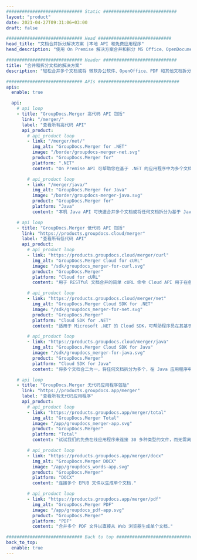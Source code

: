 ```yaml
---
############################# Static ############################
layout: "product"
date: 2021-04-27T09:31:06+03:00
draft: false

############################# Head ############################
head_title: "文档合并拆分解决方案 |本地 API 和免费应用程序"
head_description: "使用 On Premise 解决方案合并和拆分 MS Office、OpenDocument、PDF 图像和其他文件格式或使用在线文档合并和拆分器应用程序."

############################# Header ############################
title: "合并和拆分文档的解决方案"
description: "轻松合并多个文档或将 微软办公软件、OpenOffice、PDF 和其他文档拆分为页面."

############################# APIs ###############################
apis:
  enable: true

  api:
    # api loop
    - title: "GroupDocs.Merger 高代码 API 包括"
      link: "/merger/"
      label: "查看所有高代码 API"
      api_product:
        # api_product loop
        - link: "/merger/net/"
          img_alt: "GroupDocs.Merger for .NET"
          image: "/border/groupdocs-merger-net.svg"
          product: "GroupDocs.Merger for"
          platform: ".NET"
          content: "On Premise API 可帮助您在基于 .NET 的应用程序中为多个文档实现快速拆分和合并功能."

        # api_product loop
        - link: "/merger/java/"
          img_alt: "GroupDocs.Merger for Java"
          image: "/border/groupdocs-merger-java.svg"
          product: "GroupDocs.Merger for"
          platform: "Java"
          content: "本机 Java API 可快速合并多个文档或将任何文档拆分为基于 Java 的应用程序中的页面."

    # api loop
    - title: "GroupDocs.Merger 低代码 API 包括"
      link: "https://products.groupdocs.cloud/merger"
      label: "查看所有低代码 API"
      api_product:
        # api_product loop
        - link: "https://products.groupdocs.cloud/merger/curl"
          img_alt: "GroupDocs.Merger Cloud for cURL"
          image: "/sdk/groupdocs_merger-for-curl.svg"
          product: "GroupDocs.Merger"
          platform: "Cloud for cURL"
          content: "用于 RESTful 文档合并的简单 cURL 命令 Cloud API 用于在各种受支持的流行文档格式中合并和拆分文档."

        # api_product loop
        - link: "https://products.groupdocs.cloud/merger/net"
          img_alt: "GroupDocs.Merger Cloud SDK for .NET"
          image: "/sdk/groupdocs_merger-for-net.svg"
          product: "GroupDocs.Merger"
          platform: "Cloud SDK for .NET"
          content: "适用于 Microsoft .NET 的 Cloud SDK，可帮助程序员在其基于 .NET 的应用程序中实现多个文档的快速合并和拆分功能."

        # api_product loop
        - link: "https://products.groupdocs.cloud/merger/java"
          img_alt: "GroupDocs.Merger Cloud SDK for Java"
          image: "/sdk/groupdocs_merger-for-java.svg"
          product: "GroupDocs.Merger"
          platform: "Cloud SDK for Java"
          content: "将多个文档合二为一，将任何文档拆分为多个，在 Java 应用程序中重新排序、替换或更改页面方向."

    # api loop
    - title: "GroupDocs.Merger 无代码应用程序包括"
      link: "https://products.groupdocs.app/merger"
      label: "查看所有无代码应用程序"
      api_product:
        # api_product loop
        - link: "https://products.groupdocs.app/merger/total"
          img_alt: "GroupDocs.Merger Total"
          image: "/app/groupdocs_merger-app.svg"
          product: "GroupDocs.Merger"
          platform: "Total"
          content: "试试我们的免费在线应用程序来连接 30 多种类型的文件，而无需离开您最喜欢的网络浏览器."

        # api_product loop
        - link: "https://products.groupdocs.app/merger/docx"
          img_alt: "GroupDocs.Merger DOCX"
          image: "/app/groupdocs_words-app.svg"
          product: "GroupDocs.Merger"
          platform: "DOCX"
          content: "连接多个 EPUB 文件以生成单个文档."

        # api_product loop
        - link: "https://products.groupdocs.app/merger/pdf"
          img_alt: "GroupDocs.Merger PDF"
          image: "/app/groupdocs_pdf-app.svg"
          product: "GroupDocs.Merger"
          platform: "PDF"
          content: "合并多个 PDF 文件以直接从 Web 浏览器生成单个文档."

############################# Back to top ###############################
back_to_top:
  enable: true
---
```

